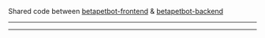 Shared code between [betapetbot-frontend](https://github.com/sakur-github/betapetbot-frontend) & [betapetbot-backend](https://github.com/AdamTovatt/betapetbot)

---

---
